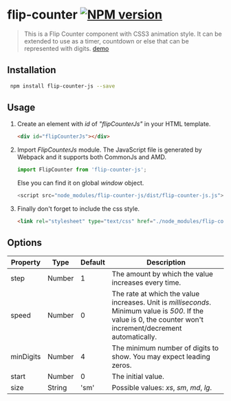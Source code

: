 # flip-counter [![NPM version](https://img.shields.io/npm/v/flip-counter-js.svg)](https://www.npmjs.com/package/flip-counter-js)

> This is a Flip Counter component with CSS3 animation style. It can be extended to use as a timer, countdown or else that can be represented with digits. 
[demo](https://brianjzhang.github.io/flip-counter/dist/index.html)

## Installation

``` bash
 npm install flip-counter-js --save
```

## Usage
1. Create an element with _id_ of _"flipCounterJs"_ in your HTML template.
    ``` html
    <div id="flipCounterJs"></div>
    ```

2. Import _FlipCounterJs_ module. The JavaScript file is generated by Webpack and it supports both CommonJs and AMD.
    ``` javascript
    import FlipCounter from 'flip-counter-js';
    ```
    Else you can find it on global _window_ object.
    ``` javascript
    <script src="node_modules/flip-counter-js/dist/flip-counter-js.js"></script>
    ```    
3. Finally don't forget to include the css style.
    ``` html
    <link rel="stylesheet" type="text/css" href="./node_modules/flip-counter-js/dist/css/style.min.css"/>
    ```  
## Options

Property|Type|Default|Description
---|---|---|---
step|Number|1|The amount by which the value increases every time. 
speed|Number|0|The rate at which the value increases. Unit is _milliseconds_. Minimum value is _500_. If the value is 0, the counter won't increment/decrement automatically.
minDigits|Number|4|The minimum number of digits to show. You may expect leading zeros.
start|Number|0|The initial value.
size|String|'sm'|Possible values: _xs_, _sm_, _md_, _lg_.
